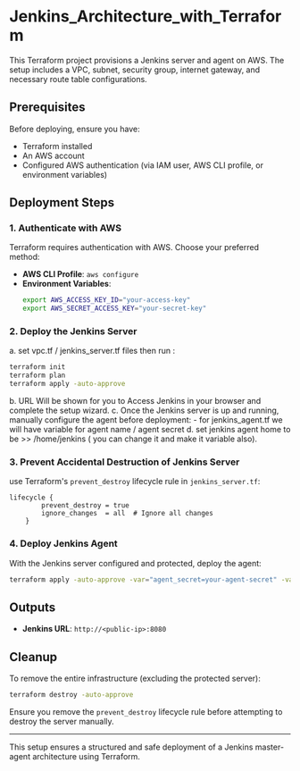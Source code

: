 # Jenkins_Architecture_with_Terraform
This Terraform project provisions a Jenkins server and agent on AWS. The setup includes a VPC, subnet, security group, internet gateway, and necessary route table configurations.

## Prerequisites
Before deploying, ensure you have:
- Terraform installed
- An AWS account
- Configured AWS authentication (via IAM user, AWS CLI profile, or environment variables)

## Deployment Steps

### 1. Authenticate with AWS
Terraform requires authentication with AWS. Choose your preferred method:
- **AWS CLI Profile**: `aws configure`
- **Environment Variables**:
  ```sh
  export AWS_ACCESS_KEY_ID="your-access-key"
  export AWS_SECRET_ACCESS_KEY="your-secret-key"
  ```

### 2. Deploy the Jenkins Server
a. set vpc.tf / jenkins_server.tf files then run :
```sh
terraform init
terraform plan
terraform apply -auto-approve
```
b. URL Will be shown for you to Access Jenkins in your browser and complete the setup wizard.
c. Once the Jenkins server is up and running, manually configure the agent before deployment:
    - for jenkins_agent.tf we will have variable for agent name / agent secret
d. set jenkins agent home to be >> /home/jenkins ( you can change it and make it variable also).


### 3. Prevent Accidental Destruction of Jenkins Server
use Terraform's `prevent_destroy` lifecycle rule in `jenkins_server.tf`:
```hcl
lifecycle {
        prevent_destroy = true
        ignore_changes  = all  # Ignore all changes
    }
```

### 4. Deploy Jenkins Agent
With the Jenkins server configured and protected, deploy the agent:
```sh
terraform apply -auto-approve -var="agent_secret=your-agent-secret" -var="agent_name=your-agent-name"
```

## Outputs
- **Jenkins URL**: `http://<public-ip>:8080`


## Cleanup
To remove the entire infrastructure (excluding the protected server):
```sh
terraform destroy -auto-approve
```
Ensure you remove the `prevent_destroy` lifecycle rule before attempting to destroy the server manually.

---

This setup ensures a structured and safe deployment of a Jenkins master-agent architecture using Terraform.

